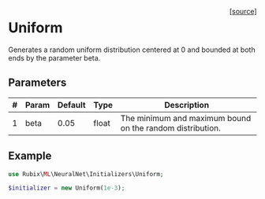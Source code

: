 <span style="float:right;"><a href="https://github.com/RubixML/RubixML/blob/master/src/NeuralNet/Initializers/Uniform.php">[source]</a></span>

# Uniform
Generates a random uniform distribution centered at 0 and bounded at both ends by the parameter beta.

## Parameters
| # | Param | Default | Type | Description |
|---|---|---|---|---|
| 1 | beta | 0.05 | float | The minimum and maximum bound on the random distribution. |

## Example
```php
use Rubix\ML\NeuralNet\Initializers\Uniform;

$initializer = new Uniform(1e-3);
```